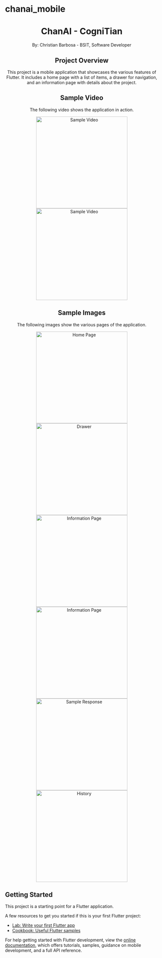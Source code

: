 # chanai_mobile

<div align="center">

# ChanAI - CogniTian
By: Christian Barbosa - BSIT, Software Developer


## Project Overview

This project is a mobile application that showcases the various features of Flutter. It includes a home page with a list of items, a drawer for navigation, and an information page with details about the project.

## Sample Video

The following video shows the application in action.

<img src="Documentations/trySample.gif" alt="Sample Video" width="300"/>
<img src="Documentations/video2.gif" alt="Sample Video" width="300"/>

## Sample Images

The following images show the various pages of the application.

<img src="Documentations/intro.jpg" alt="Home Page" width="300"/>
<img src="Documentations/aboutapp.jpg" alt="Drawer" width="300"/>
<img src="Documentations/tech_use.jpg" alt="Information Page" width="300"/>
<img src="Documentations/gemAPi.jpg" alt="Information Page" width="300"/>
<img src="Documentations/sample_res.jpg" alt="Sample Response" width="300"/>
<img src="Documentations/history.jpg" alt="History" width="300"/>

</div>

## Getting Started

This project is a starting point for a Flutter application.

A few resources to get you started if this is your first Flutter project:

- [Lab: Write your first Flutter app](https://docs.flutter.dev/get-started/codelab)
- [Cookbook: Useful Flutter samples](https://docs.flutter.dev/cookbook)

For help getting started with Flutter development, view the
[online documentation](https://docs.flutter.dev/), which offers tutorials,
samples, guidance on mobile development, and a full API reference.
